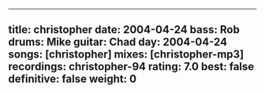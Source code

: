
---
title: christopher
date: 2004-04-24
bass:	Rob
drums:	Mike
guitar:	Chad
day: 2004-04-24
songs: [christopher]
mixes: [christopher-mp3]
recordings: christopher-94
rating: 7.0
best: false
definitive: false
weight: 0
---

